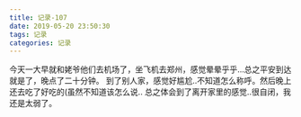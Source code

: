 ```yaml
---
title: 记录-107
date: 2019-05-20 23:50:30
tags: 记录
categories: 记录
---
```

今天一大早就和姥爷他们去机场了，坐飞机去郑州，感觉晕晕乎乎...总之平安到达就是了，晚点了二十分钟。
到了别人家，感觉好尴尬..不知道怎么称呼。然后晚上还去吃了好吃的(虽然不知道该怎么说..
总之体会到了离开家里的感觉..很自闭，我还是太弱了。
